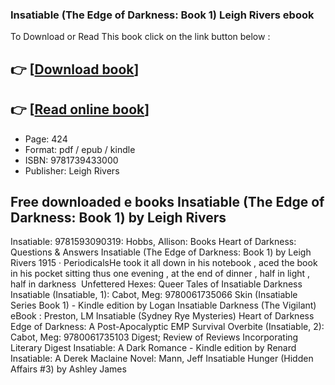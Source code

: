 ### Insatiable (The Edge of Darkness: Book 1) Leigh Rivers ebook

To Download or Read This book click on the link button below :

## 👉  [**[Download book](http://get-pdfs.com/download.php?group=book&from=github.com&id=678285&lnk=1081 "Download book")**]

## 👉  [**[Read online book](http://get-pdfs.com/download.php?group=book&from=github.com&id=678285&lnk=1081 "Read online book")**]


* Page: 424
* Format: pdf / epub / kindle
* ISBN: 9781739433000
* Publisher: Leigh Rivers



## Free downloaded e books Insatiable (The Edge of Darkness: Book 1) by Leigh Rivers



 Insatiable: 9781593090319: Hobbs, Allison: Books 
 Heart of Darkness: Questions &amp; Answers 
 Insatiable (The Edge of Darkness: Book 1) by Leigh Rivers 1915 · ‎PeriodicalsHe took it all down in his notebook , aced the book in his pocket sitting thus one evening , at the end of dinner , half in light , half in darkness 
 Unfettered Hexes: Queer Tales of Insatiable Darkness 
 Insatiable (Insatiable, 1): Cabot, Meg: 9780061735066 
 Skin (Insatiable Series Book 1) - Kindle edition by Logan 
 Insatiable Darkness (The Vigilant) eBook : Preston, LM 
 Insatiable (Sydney Rye Mysteries) 
 Heart of Darkness 
 Edge of Darkness: A Post-Apocalyptic EMP Survival 
 Overbite (Insatiable, 2): Cabot, Meg: 9780061735103 
 Digest; Review of Reviews Incorporating Literary Digest 
 Insatiable: A Dark Romance - Kindle edition by Renard 
 Insatiable: A Derek Maclaine Novel: Mann, Jeff 
 Insatiable Hunger (Hidden Affairs #3) by Ashley James 





